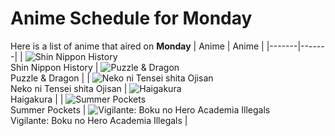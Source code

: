 # Anime Schedule for Monday
Here is a list of anime that aired on **Monday** 
| Anime | Anime |
|-------|-------|
| ![Shin Nippon History](https://cdn.myanimelist.net/images/anime/1433/134811.webp)<br>Shin Nippon History | ![Puzzle & Dragon](https://cdn.myanimelist.net/images/anime/1460/149962.webp)<br>Puzzle & Dragon |
| ![Neko ni Tensei shita Ojisan](https://cdn.myanimelist.net/images/anime/1562/149986.webp)<br>Neko ni Tensei shita Ojisan | ![Haigakura](https://cdn.myanimelist.net/images/anime/1214/142185.webp)<br>Haigakura |
| ![Summer Pockets](https://cdn.myanimelist.net/images/anime/1691/148602.webp)<br>Summer Pockets | ![Vigilante: Boku no Hero Academia Illegals](https://cdn.myanimelist.net/images/anime/1538/148604.webp)<br>Vigilante: Boku no Hero Academia Illegals |
